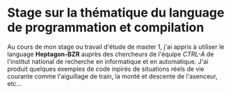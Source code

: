 # Stage sur la thématique du language de programmation et compilation

Au cours de mon stage ou travail d'étude de master 1, j'ai appris à utiliser le language **Heptagon-BZR** auprès des chercheurs de l'équipe *CTRL-A* 
de l'institut national de recherche en informatique et en automatique. J'ai produit quelques exemples de code inpirés de situations réels de vie courante 
comme l'aiguillage de train, la monté et descente de l'asenceur, etc...
